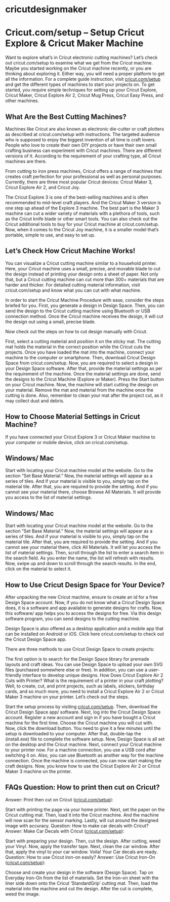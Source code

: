 # cricutdesignmaker

<h1>Cricut.com/setup – Setup Cricut Explore & Cricut Maker Machine</h1>

Want to explore what’s in Cricut electronic cutting machines? Let’s check out cricut.com/setup to examine what we get from the Cricut machine. Maybe you started working on the Cricut machine recently, or you are thinking about exploring it. Either way, you will need a proper platform to get all the information. For a complete guide instruction, visit <a href="https://github.com/cricricut/cricutdesignmaker/">cricut.com/setup</a> and get the different types of machines to start your projects on. To get started, you require simple techniques for setting up your Cricut Explore, Cricut Maker, Cricut Explore Air 2, Cricut Mug Press, Cricut Easy Press, and other machines.

<h2>What Are the Best Cutting Machines?</h2>

Machines like Cricut are also known as electronic die-cutter or craft plotters as described at cricut.com/setup with instructions. The targeted audience who is supposed to enjoy the biggest invention of all time is craft lovers. People who love to create their own DIY projects or have their own small crafting business can experiment with Cricut machines. There are different versions of it. According to the requirement of your crafting type, all Cricut machines are there.

From cutting to iron press machines, Cricut offers a range of machines that creates craft perfection for your professional as well as personal purposes. Currently, there are three most popular Cricut devices: Cricut Maker 3, Cricut Explore Air 2, and Cricut Joy.

The Cricut Explore 3 is one of the best-selling machines and is often recommended to mid-level craft players. And the Cricut Maker 3 version is one step up ahead of the Explore 3 machine. The best part is the Maker 3 machine can cut a wider variety of materials with a plethora of tools, such as the Cricut knife blade or other smart tools. You can also check out the Cricut additional tools to buy for your Cricut machine at cricut.com/setup. Now, when it comes to the Cricut Joy machine, it is a smaller model that’s portable, simple to use, and easy to set up.

<h2>Let’s Check How Cricut Machine Works!</h2>

You can visualize a Cricut cutting machine similar to a household printer. Here, your Cricut machine uses a small, precise, and movable blade to cut the design instead of printing your design onto a sheet of paper. Not only that, but a Cricut cutting machine can cut more than 300+ materials that are harder and thicker. For detailed cutting material information, visit cricut.com/setup and know what you can cut with what machine.

In order to start the Cricut Machine Procedure with ease, consider the steps briefed for you. First, you generate a design in Design Space. Then, you can send the design to the Cricut cutting machine using Bluetooth or USB connection method. Once the Cricut machine receives the design, it will cut the design out using a small, precise blade.

Now check out the steps on how to cut design manually with Cricut.

First, select a cutting material and position it on the sticky mat.
The cutting mat holds the material in the correct position while the Cricut cuts the projects.
Once you have loaded the mat into the machine, connect your machine to the computer or smartphone.
Then, download Cricut Design Space from cricut.com/setup.
Now, you are required to select a design in your Design Space software.
After that, provide the material settings as per the requirement of the machine.
Once the material settings are done, send the designs to the Cricut Machine (Explore or Maker).
Press the Start button on your Cricut machine.
Now, the machine will start cutting the design on your material.
Remove the mat and material from the machine once the cutting is done.
Also, remember to clean your mat after the project cut, as it may collect dust and debris.

<h2>How to Choose Material Settings in Cricut Machine?</h2>
If you have connected your Cricut Explore 3 or Cricut Maker machine to your computer or mobile device, click on cricut.com/setup.

<h2>Windows/ Mac</h2>
Start with locating your Cricut machine model at the website.
Go to the section “Set Base Material.”
Now, the material settings will appear as a series of tiles.
And if your material is visible to you, simply tap on the material tile.
After that, you are required to provide the setting.
And if you cannot see your material there, choose Browse All Materials.
It will provide you access to the list of material settings.

<h2>Windows/ Mac</h2>
Start with locating your Cricut machine model at the website.
Go to the section “Set Base Material.”
Now, the material settings will appear as a series of tiles.
And if your material is visible to you, simply tap on the material tile.
After that, you are required to provide the setting.
And if you cannot see your material there, click All Materials.
It will let you access the list of material settings.
Then, scroll through the list to enter a search item in the search field.
As you enter the name, the list will refresh with results.
Now, swipe up and down to scroll through the search results.
In the end, click on the material to select it.

<h2>How to Use Cricut Design Space for Your Device?</h2>
After unpacking the new Cricut machine, ensure to create an id for a free Design Space account. Now, if you do not know what a Cricut Design Space does, it is a software and app available to generate designs for crafts. Now, this software/ app helps you to access the designs for free. Via this design software program, you can send designs to the cutting machine. 

Design Space is also offered as a desktop application and a mobile app that can be installed on Android or iOS. Click here cricut.com/setup to check out the Cricut Design Space app.

There are three methods to use Cricut Design Space to create projects:

The first option is to search for the Design Space library for premade layouts and craft ideas.
You can use Design Space to upload your own SVG files (purchased somewhere else or free).
In addition, you can use a user-friendly interface to develop unique designs.
How Does Cricut Explore Air 2 Cuts with Printer?
What is the requirement of a printer in your craft plotting? Well, to create, cut, and print projects, such as labels, stickers, birthday cards, and so much more, you need to install a Cricut Explore Air 2 or Cricut Maker 3 machine on your printer. Let’s check out the steps.

Start the setup process by visiting <a href="https://github.com/cricricut/cricutdesignmaker/">cricut.com/setup</a>.
Then, download the Cricut Design Space app/ software.
Next, log into the Cricut Design Space account.
Register a new account and sign in if you have bought a Cricut machine for the first time.
Choose the Cricut machine you will cut with.
Now, click the download button.
You need to give it a few minutes until the setup is downloaded to your computer.
After that, double-tap the (install.exe) file to complete the software setup.
Now, Design Space is all set on the desktop and the Cricut machine.
Next, connect your Cricut machine to your printer now.
For a machine connection, you use a USB cord after switching it on.
Also, you can use Bluetooth as another way for the machine connection.
Once the machine is connected, you can now start making the craft designs.
Now, you know how to use the Cricut Explore Air 2 or Cricut Maker 3 machine on the printer.

<h2>FAQs
Question: How to print then cut on Cricut?</h2>
Answer: Print then cut on Cricut (<a href="https://github.com/cricricut/cricutdesignmaker/">cricut.com/setup</a>):

Start with printing the page via your home printer.
Next, set the paper on the Cricut cutting mat.
Then, load it into the Cricut machine.
And the machine will now scan for the sensor marking.
Lastly, will cut around the designed image with accuracy.
Question: How to make car decals with Cricut?
Answer: Make Car Decals with Cricut (<a href="https://github.com/cricricut/cricutdesignmaker/">cricut.com/setup</a>):

Start with preparing your design.
Then, cut the design.
After cutting, weed your Vinyl.
Now, apply the transfer tape.
Next, clean the car window.
After that, apply the vinyl to your car window.
Voila! Your Car decals are ready.
Question: How to use Cricut iron-on easily?
Answer: Use Cricut Iron-On (<a href="https://github.com/cricricut/cricutdesignmaker/">cricut.com/setup</a>):

Choose and create your design in the software (Design Space).
Tap on Everyday Iron-On from the list of materials.
Set the Iron-on sheet with the liner side down onto the Cricut ‘StandardGrip’ cutting mat.
Then, load the material into the machine and cut the design.
After the cut is complete, weed the image.
